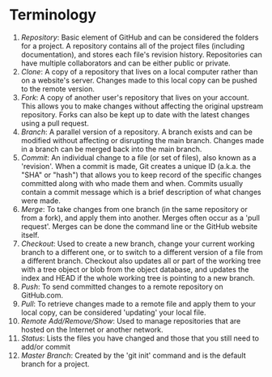 # **Terminology**  
1. *Repository*: Basic element of GitHub and can be considered the folders for a project. 
A repository contains all of the project files (including documentation), and stores each file's revision history. 
Repositories can have multiple collaborators and can be either public or private.  
2. *Clone*: A copy of a repository that lives on a local computer rather than on a website's server.
Changes made to this local copy can be pushed to the remote version.  
3. *Fork*: A copy of another user's repository that lives on your account. This allows you to make changes
without affecting the original upstream repository. Forks can also be kept up to date with the
latest changes using a pull request.  
4. *Branch*: A parallel version of a repository. A branch exists and can be modified without
affecting or disrupting the main branch. Changes made in a branch can be merged back into
the main branch.  
5. *Commit*: An individual change to a file (or set of files), also known as a 'revision'. When a commit is made, 
Git creates a unique ID (a.k.a. the "SHA" or "hash") that allows you to keep record of the 
specific changes committed along with who made them and when. Commits usually contain a commit message 
which is a brief description of what changes were made.  
6. *Merge*: To take changes from one branch (in the same repository or from a fork), and apply them into another.
Merges often occur as a 'pull request'. Merges can be done the command line or the GitHub website itself.  
7. *Checkout*: Used to create a new branch, change your current working branch to a different
one, or to switch to a different version of a file from a different branch. Checkout also
updates all or part of the working tree with a tree object or blob from the object database,
and updates the index and HEAD if the whole working tree is pointing to a new branch.  
8. *Push*: To send committed changes to a remote repository on GitHub.com.  
9. *Pull*: To retrieve changes made to a remote file and apply them to your local copy,
can be considered 'updating' your local file.  
10. *Remote Add/Remove/Show*: Used to manage repositories that are hosted on the Internet or
another network.  
11. *Status*: Lists the files you have changed and those that you still need to add/or commit  
12. *Master Branch*: Created by the 'git init' command and is the default branch for a project.